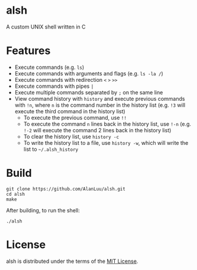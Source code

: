 # alsh
A custom UNIX shell written in C

# Features
- Execute commands (e.g. `ls`)
- Execute commands with arguments and flags (e.g. `ls -la /`)
- Execute commands with redirection `<` `>` `>>`
- Execute commands with pipes `|`
- Execute multiple commands separated by `;` on the same line
- View command history with `history` and execute previous commands with `!n`, where `n` is the command number in the history list (e.g. `!3` will execute the third command in the history list)
    - To execute the previous command, use `!!`
    - To execute the command `n` lines back in the history list, use `!-n` (e.g. `!-2` will execute the command 2 lines back in the history list)
    - To clear the history list, use `history -c`
    - To write the history list to a file, use `history -w`, which will write the list to `~/.alsh_history`

# Build
```
git clone https://github.com/AlanLuu/alsh.git
cd alsh
make
```
After building, to run the shell:
```
./alsh
```

# License
alsh is distributed under the terms of the [MIT License](https://github.com/AlanLuu/alsh/blob/main/LICENSE).
